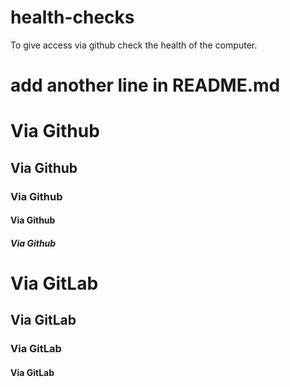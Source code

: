 # health-checks
To give access via github check the health of the computer.

# add another line in README.md

# Via Github
## Via Github
### Via Github
#### Via Github
##### Via Github

# Via GitLab
## Via GitLab
### Via GitLab
#### Via GitLab
